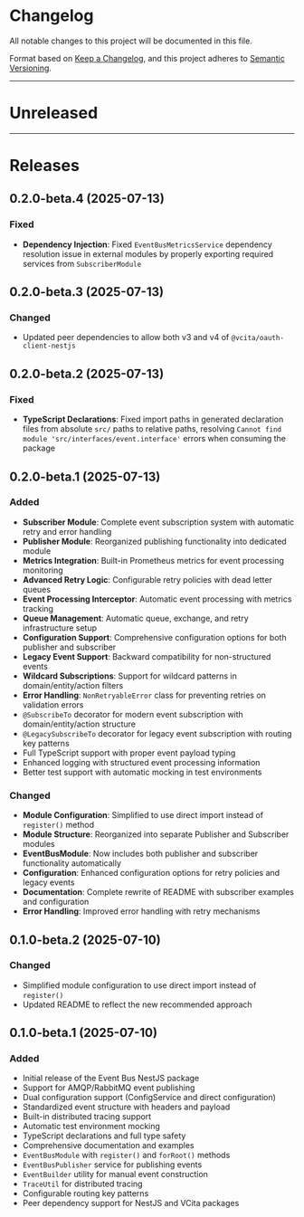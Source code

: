 # Changelog
All notable changes to this project will be documented in this file.

Format based on [Keep a Changelog](https://keepachangelog.com/en/1.0.0/),
and this project adheres to [Semantic Versioning](https://semver.org/spec/v2.0.0.html).

---
# Unreleased

---
# Releases 

## 0.2.0-beta.4 (2025-07-13)
### Fixed
- **Dependency Injection**: Fixed `EventBusMetricsService` dependency resolution issue in external modules by properly exporting required services from `SubscriberModule`

## 0.2.0-beta.3 (2025-07-13)
### Changed
- Updated peer dependencies to allow both v3 and v4 of `@vcita/oauth-client-nestjs`

## 0.2.0-beta.2 (2025-07-13)
### Fixed
- **TypeScript Declarations**: Fixed import paths in generated declaration files from absolute `src/` paths to relative paths, resolving `Cannot find module 'src/interfaces/event.interface'` errors when consuming the package

## 0.2.0-beta.1 (2025-07-13)
### Added
- **Subscriber Module**: Complete event subscription system with automatic retry and error handling
- **Publisher Module**: Reorganized publishing functionality into dedicated module
- **Metrics Integration**: Built-in Prometheus metrics for event processing monitoring
- **Advanced Retry Logic**: Configurable retry policies with dead letter queues
- **Event Processing Interceptor**: Automatic event processing with metrics tracking
- **Queue Management**: Automatic queue, exchange, and retry infrastructure setup
- **Configuration Support**: Comprehensive configuration options for both publisher and subscriber
- **Legacy Event Support**: Backward compatibility for non-structured events
- **Wildcard Subscriptions**: Support for wildcard patterns in domain/entity/action filters
- **Error Handling**: `NonRetryableError` class for preventing retries on validation errors
- `@SubscribeTo` decorator for modern event subscription with domain/entity/action structure
- `@LegacySubscribeTo` decorator for legacy event subscription with routing key patterns
- Full TypeScript support with proper event payload typing
- Enhanced logging with structured event processing information
- Better test support with automatic mocking in test environments

### Changed
- **Module Configuration**: Simplified to use direct import instead of `register()` method
- **Module Structure**: Reorganized into separate Publisher and Subscriber modules
- **EventBusModule**: Now includes both publisher and subscriber functionality automatically
- **Configuration**: Enhanced configuration options for retry policies and legacy events
- **Documentation**: Complete rewrite of README with subscriber examples and configuration
- **Error Handling**: Improved error handling with retry mechanisms

## 0.1.0-beta.2 (2025-07-10)
### Changed
- Simplified module configuration to use direct import instead of `register()`
- Updated README to reflect the new recommended approach

## 0.1.0-beta.1 (2025-07-10) 
### Added
- Initial release of the Event Bus NestJS package
- Support for AMQP/RabbitMQ event publishing
- Dual configuration support (ConfigService and direct configuration)
- Standardized event structure with headers and payload
- Built-in distributed tracing support
- Automatic test environment mocking
- TypeScript declarations and full type safety
- Comprehensive documentation and examples
- `EventBusModule` with `register()` and `forRoot()` methods
- `EventBusPublisher` service for publishing events
- `EventBuilder` utility for manual event construction
- `TraceUtil` for distributed tracing
- Configurable routing key patterns
- Peer dependency support for NestJS and VCita packages
